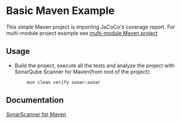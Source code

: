 # Basic Maven Example

This simple Maven project is importing JaCoCo's coverage report. For multi-module project example 
see [multi-module Maven project](../maven-multimodule/README.md) 

## Usage

* Build the project, execute all the tests and analyze the project with SonarQube Scanner for Maven(from root  of the project):

```shell
        mvn clean verify sonar:sonar
```

## Documentation

[SonarScanner for Maven](https://docs.sonarqube.org/latest/analysis/scan/sonarscanner-for-maven/)
